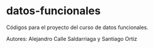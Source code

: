 # datos-funcionales
Códigos para el proyecto del curso de datos funcionales.

Autores: Alejandro Calle Saldarriaga y Santiago Ortiz
